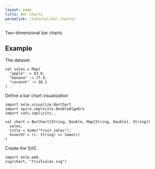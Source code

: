 ```yaml
---
layout: page
title: Bar Charts
permalink: /tutorial/bar_charts/
---
```


Two-dimensional bar charts.

Example
-------

The dataset:

```tut:book
val sales = Map(
  "apple" -> 83.8,
  "banana" -> 77.9,
  "coconut" -> 10.1
)
```

Define a bar chart visualization

```tut:book
import axle.visualize.BarChart
import spire.implicits.DoubleAlgebra
import cats.implicits._

val chart = BarChart[String, Double, Map[String, Double], String](
  sales,
  title = Some("fruit sales"),
  hoverOf = (c: String) => Some(c)
)
```

Create the SVG

```tut:book
import axle.web._
svg(chart, "fruitsales.svg")
```

<object data="/tutorial/images/fruitsales.svg" type="image/svg+xml" alt="fruit sales"/>
